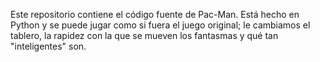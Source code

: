 Este repositorio contiene el código fuente de Pac-Man. Está hecho en Python y se puede jugar como si fuera el juego original; le cambiamos el tablero, la rapidez con la que se mueven los fantasmas y qué tan "inteligentes" son.
